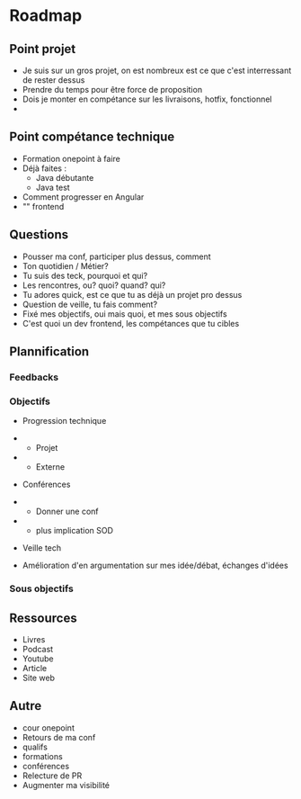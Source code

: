 # Roadmap

## Point projet
- Je suis sur un gros projet, on est nombreux est ce que c'est interressant de rester dessus
- Prendre du temps pour être force de proposition 
- Dois je monter en compétance sur les livraisons, hotfix, fonctionnel
- 

## Point compétance technique
- Formation onepoint à faire
- Déjà faites :
  - Java débutante
  - Java test
- Comment progresser en Angular
- "" frontend

## Questions
- Pousser ma conf, participer plus dessus, comment
- Ton quotidien / Métier?
- Tu suis des teck, pourquoi et qui?
- Les rencontres, ou? quoi? quand? qui?
- Tu adores quick, est ce que tu as déjà un projet pro dessus
- Question de veille, tu fais comment?
- Fixé mes objectifs, oui mais quoi, et mes sous objectifs
-  C'est quoi un dev frontend, les compétances que tu cibles


## Plannification
### Feedbacks
### Objectifs
- Progression technique
- - Projet
- - Externe

- Conférences
- - Donner une conf
- - plus implication SOD
 
- Veille tech

- Amélioration d'en argumentation sur mes idée/débat, échanges d'idées

### Sous objectifs

## Ressources
  - Livres
  - Podcast
  - Youtube
  - Article
  - Site web

## Autre
- cour onepoint
- Retours de ma conf
- qualifs
- formations
- conférences
- Relecture de PR
- Augmenter ma visibilité



